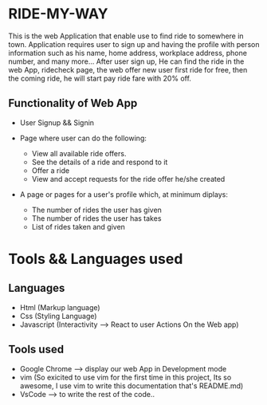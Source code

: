 # RIDE-MY-WAY
This is the web Application that enable use to find ride to somewhere in town. Application requires user to sign up and having the profile with person information such as his name, home address, workplace address, phone number, and many more...
After user sign up, He can find the ride in the web App, ridecheck page, the web offer new user first ride for free, then the coming ride, he will start pay ride fare with 20% off.

## Functionality of Web App
- User Signup && Signin
- Page where user can do the following:
    - View all available ride offers.
    -  See the details of a ride and respond to it
    -  Offer a ride
    -  View and accept requests for the ride offer he/she created

- A page or pages for a user's profile which, at minimum diplays:
    -  The number of rides the user has given
    -  The number of rides the user has takes 
    -  List of rides taken and given

# Tools && Languages used
## Languages 
  - Html (Markup language)
  - Css (Styling Language)
  - Javascript (Interactivity --> React to user Actions On the Web app)

## Tools used
  - Google Chrome --> display our web App in Development mode
  - vim (So exicited to use vim for the first time in this project, Its so awesome, I use vim to write this documentation that's README.md)
  - VsCode --> to write the rest of the code..